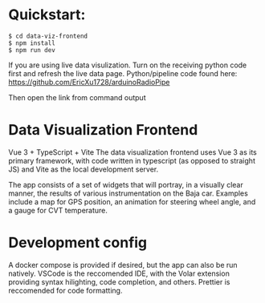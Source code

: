 # Quickstart:

```
$ cd data-viz-frontend
$ npm install
$ npm run dev
```
If you are using live data visulization. Turn on the receiving python code first and refresh the live data page. Python/pipeline code found here: https://github.com/EricXu1728/arduinoRadioPipe

Then open the link from command output

# Data Visualization Frontend

Vue 3 + TypeScript + Vite
The data visualization frontend uses Vue 3 as its primary framework, with code
written in typescript (as opposed to straight JS) and Vite as the local
development server.

The app consists of a set of widgets that will portray, in a visually clear
manner, the results of various instrumentation on the Baja car. Examples include
a map for GPS position, an animation for steering wheel angle, and a gauge for
CVT temperature.

# Development config

A docker compose is provided if desired, but the app can also be run natively.
VSCode is the reccomended IDE, with the Volar extension providing syntax
hilighting, code completion, and others. Prettier is reccomended for code
formatting.
